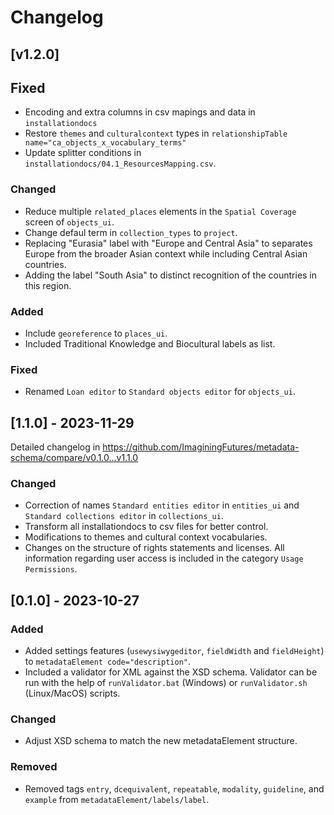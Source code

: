 # Changelog

## [v1.2.0]

## Fixed

- Encoding and extra columns in csv mapings and data in `installationdocs`
- Restore `themes` and `culturalcontext` types in `relationshipTable name="ca_objects_x_vocabulary_terms"`
- Update splitter conditions in `installationdocs/04.1_ResourcesMapping.csv`.

### Changed

- Reduce multiple `related_places` elements in the `Spatial Coverage` screen of `objects_ui`.
- Change defaul term in `collection_types` to `project`.
- Replacing "Eurasia" label with "Europe and Central Asia" to separates Europe from the broader Asian context while including Central Asian countries.
- Adding the label "South Asia" to distinct recognition of the countries in this region.


### Added

- Include `georeference` to `places_ui`.
- Included Traditional Knowledge and Biocultural labels as list.

### Fixed

- Renamed `Loan editor` to `Standard objects editor` for `objects_ui`.

## [1.1.0] - 2023-11-29

Detailed changelog in https://github.com/ImaginingFutures/metadata-schema/compare/v0.1.0...v1.1.0

### Changed

- Correction of names `Standard entities editor` in `entities_ui` and `Standard collections editor` in `collections_ui`.
- Transform all installationdocs to csv files for better control.
- Modifications to themes and cultural context vocabularies.
- Changes on the structure of rights statements and licenses. All information regarding user access is included in the category `Usage Permissions`.

## [0.1.0] - 2023-10-27

### Added

- Added settings features (`usewysiwygeditor`, `fieldWidth` and `fieldHeight`) to `metadataElement code="description"`.
- Included a validator for XML against the XSD schema. Validator can be run with the help of `runValidator.bat` (Windows) or `runValidator.sh` (Linux/MacOS) scripts.

### Changed

- Adjust XSD schema to match the new metadataElement structure.

### Removed

- Removed tags `entry`, `dcequivalent`, `repeatable`, `modality`, `guideline`, and `example` from `metadataElement/labels/label`.
